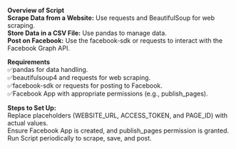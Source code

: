 **Overview of Script**
<br>
**Scrape Data from a Website:** Use requests and BeautifulSoup for web scraping.<br>
**Store Data in a CSV File:** Use pandas to manage data.<br>
**Post on Facebook:** Use the facebook-sdk or requests to interact with the Facebook Graph API.<br>

**Requirements**<br>
✅pandas for data handling.<br>
✅beautifulsoup4 and requests for web scraping.<br>
✅facebook-sdk or requests for posting to Facebook.<br>
✅Facebook App with appropriate permissions (e.g., publish_pages).<br>

**Steps to Set Up:**<br>
Replace placeholders (WEBSITE_URL, ACCESS_TOKEN, and PAGE_ID) with actual values.<br>
Ensure Facebook App is created, and publish_pages permission is granted.<br>
Run Script periodically to scrape, save, and post.<br>
